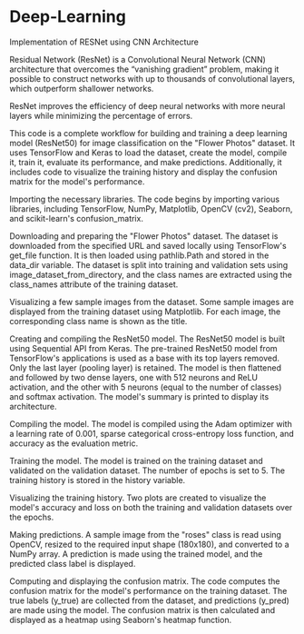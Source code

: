 # Deep-Learning
Implementation of RESNet using CNN Architecture


Residual Network (ResNet) is a Convolutional Neural Network (CNN) architecture that overcomes the “vanishing gradient” problem, making it possible to construct networks with up to thousands of convolutional layers, which outperform shallower networks.

ResNet improves the efficiency of deep neural networks with more neural layers while minimizing the percentage of errors.

This code is a complete workflow for building and training a deep learning model (ResNet50) for image classification on the "Flower Photos" dataset. It uses TensorFlow and Keras to load the dataset, create the model, compile it, train it, evaluate its performance, and make predictions. Additionally, it includes code to visualize the training history and display the confusion matrix for the model's performance.

Importing the necessary libraries. The code begins by importing various libraries, including TensorFlow, NumPy, Matplotlib, OpenCV (cv2), Seaborn, and scikit-learn's confusion_matrix.

Downloading and preparing the "Flower Photos" dataset. The dataset is downloaded from the specified URL and saved locally using TensorFlow's get_file function. It is then loaded using pathlib.Path and stored in the data_dir variable. The dataset is split into training and validation sets using image_dataset_from_directory, and the class names are extracted using the class_names attribute of the training dataset.

Visualizing a few sample images from the dataset. Some sample images are displayed from the training dataset using Matplotlib. For each image, the corresponding class name is shown as the title.

Creating and compiling the ResNet50 model. The ResNet50 model is built using Sequential API from Keras. The pre-trained ResNet50 model from TensorFlow's applications is used as a base with its top layers removed. Only the last layer (pooling layer) is retained. The model is then flattened and followed by two dense layers, one with 512 neurons and ReLU activation, and the other with 5 neurons (equal to the number of classes) and softmax activation. The model's summary is printed to display its architecture.

Compiling the model. The model is compiled using the Adam optimizer with a learning rate of 0.001, sparse categorical cross-entropy loss function, and accuracy as the evaluation metric.

Training the model. The model is trained on the training dataset and validated on the validation dataset. The number of epochs is set to 5. The training history is stored in the history variable.

Visualizing the training history. Two plots are created to visualize the model's accuracy and loss on both the training and validation datasets over the epochs.

Making predictions. A sample image from the "roses" class is read using OpenCV, resized to the required input shape (180x180), and converted to a NumPy array. A prediction is made using the trained model, and the predicted class label is displayed.

Computing and displaying the confusion matrix. The code computes the confusion matrix for the model's performance on the training dataset. The true labels (y_true) are collected from the dataset, and predictions (y_pred) are made using the model. The confusion matrix is then calculated and displayed as a heatmap using Seaborn's heatmap function.
